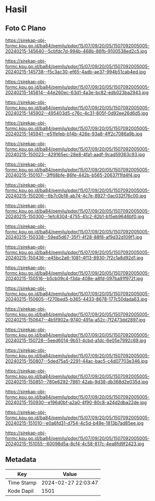 # Hasil

## Foto C Plano

https://sirekap-obj-formc.kpu.go.id/ba84/pemilu/pdpr/15/07/09/20/05/1507092005005-20240215-145640--5cbfdc7d-994b-468b-86fb-9100538ed2c5.jpg

https://sirekap-obj-formc.kpu.go.id/ba84/pemilu/pdpr/15/07/09/20/05/1507092005005-20240215-145738--f5c3ac30-ef65-4adb-ae37-994b51cab4ed.jpg

https://sirekap-obj-formc.kpu.go.id/ba84/pemilu/pdpr/15/07/09/20/05/1507092005005-20240215-145814--44e260ec-63d1-4a3e-bc82-edb023ba2943.jpg

https://sirekap-obj-formc.kpu.go.id/ba84/pemilu/pdpr/15/07/09/20/05/1507092005005-20240215-145902--495403d5-c76c-4c31-805f-0d92ee26d6d5.jpg

https://sirekap-obj-formc.kpu.go.id/ba84/pemilu/pdpr/15/07/09/20/05/1507092005005-20240215-145941--e51fefeb-b14b-426e-93a8-4ff2c7086a9b.jpg

https://sirekap-obj-formc.kpu.go.id/ba84/pemilu/pdpr/15/07/09/20/05/1507092005005-20240215-150023--429165ec-28e8-4fa1-aadf-9cad59363c93.jpg

https://sirekap-obj-formc.kpu.go.id/ba84/pemilu/pdpr/15/07/09/20/05/1507092005005-20240215-150107--3ff68bfe-86fe-442b-b565-20637f1fd4f4.jpg

https://sirekap-obj-formc.kpu.go.id/ba84/pemilu/pdpr/15/07/09/20/05/1507092005005-20240215-150206--6b7c0b18-ab74-4c7e-8927-0ac032f76c00.jpg

https://sirekap-obj-formc.kpu.go.id/ba84/pemilu/pdpr/15/07/09/20/05/1507092005005-20240215-150300--1efc8304-4755-41c2-82b1-b15eb9646bf0.jpg

https://sirekap-obj-formc.kpu.go.id/ba84/pemilu/pdpr/15/07/09/20/05/1507092005005-20240215-150338--59ed5d67-35f1-4f28-88f8-af9d32d109f1.jpg

https://sirekap-obj-formc.kpu.go.id/ba84/pemilu/pdpr/15/07/09/20/05/1507092005005-20240215-150436--e45bc2a6-1081-4f13-8930-7f2c1a8d92d1.jpg

https://sirekap-obj-formc.kpu.go.id/ba84/pemilu/pdpr/15/07/09/20/05/1507092005005-20240215-150516--b5cb09c4-f3da-408e-a8fd-097ba91f972f.jpg

https://sirekap-obj-formc.kpu.go.id/ba84/pemilu/pdpr/15/07/09/20/05/1507092005005-20240215-150605--f270bed5-b365-4433-8678-177c50dada63.jpg

https://sirekap-obj-formc.kpu.go.id/ba84/pemilu/pdpr/15/07/09/20/05/1507092005005-20240215-150647--4b5f902a-9740-491a-a52c-7f2473dd2897.jpg

https://sirekap-obj-formc.kpu.go.id/ba84/pemilu/pdpr/15/07/09/20/05/1507092005005-20240215-150728--5eed6014-9b51-4cbd-a1dc-6e05e7992c69.jpg

https://sirekap-obj-formc.kpu.go.id/ba84/pemilu/pdpr/15/07/09/20/05/1507092005005-20240215-150807--5ded75a5-2291-44ac-bac5-c4d07703e346.jpg

https://sirekap-obj-formc.kpu.go.id/ba84/pemilu/pdpr/15/07/09/20/05/1507092005005-20240215-150851--780e6292-7861-42ab-9d38-db368d2e035d.jpg

https://sirekap-obj-formc.kpu.go.id/ba84/pemilu/pdpr/15/07/09/20/05/1507092005005-20240215-150930--e196d0bf-a2a0-4f90-80c8-a24d2dba22de.jpg

https://sirekap-obj-formc.kpu.go.id/ba84/pemilu/pdpr/15/07/09/20/05/1507092005005-20240215-151010--e0a6fd31-d754-4c5d-b49e-1813b7ad85ee.jpg

https://sirekap-obj-formc.kpu.go.id/ba84/pemilu/pdpr/15/07/09/20/05/1507092005005-20240215-151055--60098d5a-8cf4-4c58-817c-4ea8fd9f2423.jpg


## Metadata

| Key        | Value               |
| ---------- | ------------------- |
| Time Stamp | 2024-02-27 22:03:47 |
| Kode Dapil | 1501                |




